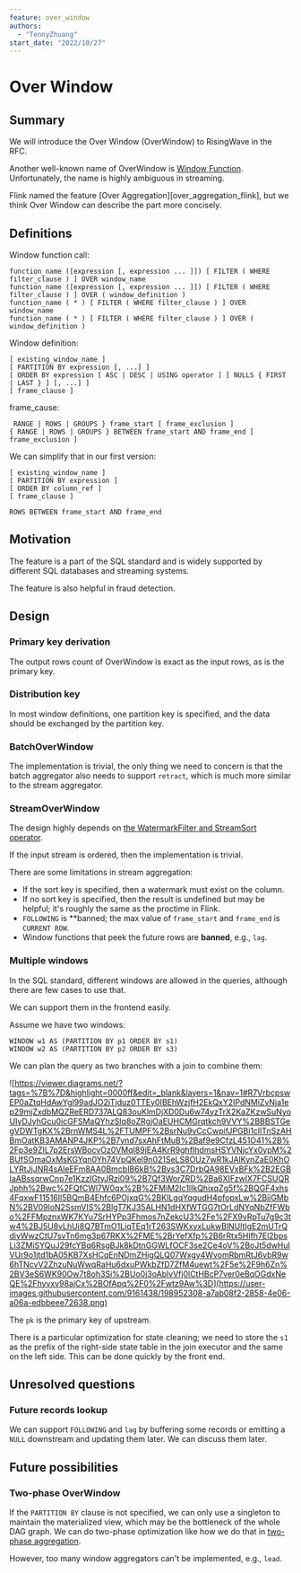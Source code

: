 ```yaml
---
feature: over_window
authors:
  - "TennyZhuang"
start_date: "2022/10/27"
---
```


# Over Window

## Summary

We will introduce the Over Window (OverWindow) to RisingWave in the RFC.

Another well-known name of OverWindow is [Window Function][window_function_wiki]. Unfortunately, the name is highly ambiguous in streaming.

Flink named the feature [Over Aggregation][over_aggregation_flink], but we think Over Window can describe the part more concisely.

[window_function_wiki]: https://en.wikipedia.org/wiki/Window_function_(SQL)#:~:text=In%20SQL%2C%20a%20window%20function,single%20value%20for%20multiple%20rows.

## Definitions

Window function call:

```plain
function_name ([expression [, expression ... ]]) [ FILTER ( WHERE filter_clause ) ] OVER window_name
function_name ([expression [, expression ... ]]) [ FILTER ( WHERE filter_clause ) ] OVER ( window_definition )
function_name ( * ) [ FILTER ( WHERE filter_clause ) ] OVER window_name
function_name ( * ) [ FILTER ( WHERE filter_clause ) ] OVER ( window_definition )
```

Window definition:

```plain
[ existing_window_name ]
[ PARTITION BY expression [, ...] ]
[ ORDER BY expression [ ASC | DESC | USING operator ] [ NULLS { FIRST | LAST } ] [, ...] ]
[ frame_clause ]
```

frame_cause:

```plain
 RANGE | ROWS | GROUPS } frame_start [ frame_exclusion ]
{ RANGE | ROWS | GROUPS } BETWEEN frame_start AND frame_end [ frame_exclusion ]
```

We can simplify that in our first version:

```plain
[ existing_window_name ]
[ PARTITION BY expression ]
[ ORDER BY column_ref ]
[ frame_clause ]
```

```plain
ROWS BETWEEN frame_start AND frame_end
```

## Motivation

The feature is a part of the SQL standard and is widely supported by different SQL databases and streaming systems.

The feature is also helpful in fraud detection.

## Design

### Primary key derivation

The output rows count of OverWindow is exact as the input rows, as is the primary key.

### Distribution key

In most window definitions, one partition key is specified, and the data should be exchanged by the partition key.

### BatchOverWindow

The implementation is trivial, the only thing we need to concern is that the batch aggregator also needs to support `retract`, which is much more similar to the stream aggregator.

### StreamOverWindow

The design highly depends on [the WatermarkFilter and StreamSort operator](https://github.com/risingwavelabs/rfcs/pull/1).

If the input stream is ordered, then the implementation is trivial.

There are some limitations in stream aggregation:

* If the sort key is specified, then a watermark must exist on the column.
* If no sort key is specified, then the result is undefined but may be helpful; it's roughly the same as the proctime in Flink.
* `FOLLOWING` is **banned; the max value of `frame_start` and `frame_end` is `CURRENT ROW`.
* Window functions that peek the future rows are **banned**, e.g., `lag`.

### Multiple windows

In the SQL standard, different windows are allowed in the queries, although there are few cases to use that.

We can support them in the frontend easily.

Assume we have two windows:

```plain
WINDOW w1 AS (PARTITION BY p1 ORDER BY s1)
WINDOW w2 AS (PARTITION BY p2 ORDER BY s3)
```

We can plan the query as two branches with a join to combine them:

![https://viewer.diagrams.net/?tags=%7B%7D&highlight=0000ff&edit=_blank&layers=1&nav=1#R7VrbcpswEP0aZtqHdAwYgl99adJO2jTjduz0TTEy0IBEhWzjfH2EkQxY2IPdNMiZvNja1ep29mjZxdbMQZReERD737ALQ83ouKlmDjXD0Du6w74yzTrX2KaZKzwSuNyoUIyDJyhGcu0icGFSMaQYhzSIq8oZRgjOaEUHCMGrqtkch9VVY%2BBBSTGegVDWTgKX%2BrnWMS4L%2FTUMPF%2BsrNu9vCcCwpifJPGBi1cllTnSzAHBmOatKB3AMANP4JKP%2B7ynd7sxAhFtMuB%2Baf9e9CfzL451O41%2B%2Fp3e9ZIL7p2ErsWBocvOz0VMqI89jEA4KrR9ghfIhdmsHSYVNjcYx0ypM%2BUfSOmaOxMsKGYqn0Yh74VpQKel9n021SeLS8OUz7wR1kJAlKynZaE0KhOLYRtJjJNR4sAleEFm8AA0BmcbIB6kB%2Bys3C7DrbQA98EVxBFk%2B2EGBIaABssqrwCnp7e1KzzIGtyJRzi09%2B7Qf3WorZRD%2Ba6XIFzwlX7FCSUQRJphh%2Bwc%2FQfCWl7W0qx%2B%2FMiM2Ic1lIkQhixqZg5f%2BQGF4xhs4FqxwF11516Il5BQmB4Ehfc6POjxqG%2BKILgqYqgudH4pfopxLw%2BjjGMbN%2BV09loN2SsmVIS%2BlgT7KJ35ALHN1dHXfWTGG7tOrLdNYqNbZfFWbo%2FFMpznxWK7KYu7SrHYPp3Fhmos7nZekcU3%2Fe%2FX9vRpTu7g9c3tw4%2BJ5U8vLhUi8Q7BTmO1LiqTEq1rT263SWKxyxLukwBlNUltIgE2mUTrQdiyWwzCtU7svTn6mg3p67RKX%2FME%2BrYefXfp%2B6rRtx5Hlfh7El2bpsLi3ZMiSYQuJ29fcYBq6RsgBJk8kDtnGGWLfOCF3se2Ce4oV%2BoJt5dwHuIVUr9o1jtd1bA05KB7XsHCqEnNDmZHigQLQ07Wxgy4WvomRbmRtJ6vbR9w6hTNcvV2ZhzuNuWwqRaHu6dxuPWkbZfD7ZfM4uewt%2F5e%2F9h6Zn%2BV3eS6WK90Ow7t8oh3Si%2BUo0j3oAblvVfj0lCtHBcP7ver0eBqOGdxNeQE%2Fhyvxv98ajCx%2BOfApq%2F0%2Fwtz9Aw%3D](https://user-images.githubusercontent.com/9161438/198952308-a7ab08f2-2858-4e06-a06a-edbbeee72638.png)

The `pk` is the primary key of upstream.

There is a particular optimization for state cleaning; we need to store the `s1` as the prefix of the right-side state table in the join executor and the same on the left side. This can be done quickly by the front end.

## Unresolved questions

### Future records lookup

We can support `FOLLOWING` and `lag` by buffering some records or emitting a `NULL` downstream and updating them later. We can discuss them later.

## Future possibilities

### Two-phase OverWindow

If the `PARTITION BY` clause is not specified, we can only use a singleton to maintain the materialized view, which may be the bottleneck of the whole DAG graph. We can do two-phase optimization like how we do that in [two-phase aggregation](https://singularity-data.quip.com/KtaRA6CspqRK/RFC-2-Phase-Agg-TopN-Operator-in-Streaming).

However, too many window aggregators can't be implemented, e.g., `lead`.

